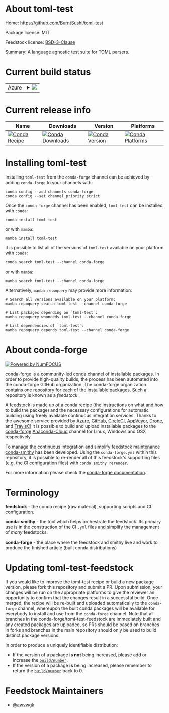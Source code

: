 About toml-test
===============

Home: https://github.com/BurntSushi/toml-test

Package license: MIT

Feedstock license: [BSD-3-Clause](https://github.com/conda-forge/toml-test-feedstock/blob/main/LICENSE.txt)

Summary: A language agnostic test suite for TOML parsers.

Current build status
====================


<table>
    
  <tr>
    <td>Azure</td>
    <td>
      <details>
        <summary>
          <a href="https://dev.azure.com/conda-forge/feedstock-builds/_build/latest?definitionId=16997&branchName=main">
            <img src="https://dev.azure.com/conda-forge/feedstock-builds/_apis/build/status/toml-test-feedstock?branchName=main">
          </a>
        </summary>
        <table>
          <thead><tr><th>Variant</th><th>Status</th></tr></thead>
          <tbody><tr>
              <td>linux_64</td>
              <td>
                <a href="https://dev.azure.com/conda-forge/feedstock-builds/_build/latest?definitionId=16997&branchName=main">
                  <img src="https://dev.azure.com/conda-forge/feedstock-builds/_apis/build/status/toml-test-feedstock?branchName=main&jobName=linux&configuration=linux_64_" alt="variant">
                </a>
              </td>
            </tr><tr>
              <td>linux_aarch64</td>
              <td>
                <a href="https://dev.azure.com/conda-forge/feedstock-builds/_build/latest?definitionId=16997&branchName=main">
                  <img src="https://dev.azure.com/conda-forge/feedstock-builds/_apis/build/status/toml-test-feedstock?branchName=main&jobName=linux&configuration=linux_aarch64_" alt="variant">
                </a>
              </td>
            </tr><tr>
              <td>linux_ppc64le</td>
              <td>
                <a href="https://dev.azure.com/conda-forge/feedstock-builds/_build/latest?definitionId=16997&branchName=main">
                  <img src="https://dev.azure.com/conda-forge/feedstock-builds/_apis/build/status/toml-test-feedstock?branchName=main&jobName=linux&configuration=linux_ppc64le_" alt="variant">
                </a>
              </td>
            </tr><tr>
              <td>osx_64</td>
              <td>
                <a href="https://dev.azure.com/conda-forge/feedstock-builds/_build/latest?definitionId=16997&branchName=main">
                  <img src="https://dev.azure.com/conda-forge/feedstock-builds/_apis/build/status/toml-test-feedstock?branchName=main&jobName=osx&configuration=osx_64_" alt="variant">
                </a>
              </td>
            </tr><tr>
              <td>osx_arm64</td>
              <td>
                <a href="https://dev.azure.com/conda-forge/feedstock-builds/_build/latest?definitionId=16997&branchName=main">
                  <img src="https://dev.azure.com/conda-forge/feedstock-builds/_apis/build/status/toml-test-feedstock?branchName=main&jobName=osx&configuration=osx_arm64_" alt="variant">
                </a>
              </td>
            </tr><tr>
              <td>win_64</td>
              <td>
                <a href="https://dev.azure.com/conda-forge/feedstock-builds/_build/latest?definitionId=16997&branchName=main">
                  <img src="https://dev.azure.com/conda-forge/feedstock-builds/_apis/build/status/toml-test-feedstock?branchName=main&jobName=win&configuration=win_64_" alt="variant">
                </a>
              </td>
            </tr>
          </tbody>
        </table>
      </details>
    </td>
  </tr>
</table>

Current release info
====================

| Name | Downloads | Version | Platforms |
| --- | --- | --- | --- |
| [![Conda Recipe](https://img.shields.io/badge/recipe-toml--test-green.svg)](https://anaconda.org/conda-forge/toml-test) | [![Conda Downloads](https://img.shields.io/conda/dn/conda-forge/toml-test.svg)](https://anaconda.org/conda-forge/toml-test) | [![Conda Version](https://img.shields.io/conda/vn/conda-forge/toml-test.svg)](https://anaconda.org/conda-forge/toml-test) | [![Conda Platforms](https://img.shields.io/conda/pn/conda-forge/toml-test.svg)](https://anaconda.org/conda-forge/toml-test) |

Installing toml-test
====================

Installing `toml-test` from the `conda-forge` channel can be achieved by adding `conda-forge` to your channels with:

```
conda config --add channels conda-forge
conda config --set channel_priority strict
```

Once the `conda-forge` channel has been enabled, `toml-test` can be installed with `conda`:

```
conda install toml-test
```

or with `mamba`:

```
mamba install toml-test
```

It is possible to list all of the versions of `toml-test` available on your platform with `conda`:

```
conda search toml-test --channel conda-forge
```

or with `mamba`:

```
mamba search toml-test --channel conda-forge
```

Alternatively, `mamba repoquery` may provide more information:

```
# Search all versions available on your platform:
mamba repoquery search toml-test --channel conda-forge

# List packages depending on `toml-test`:
mamba repoquery whoneeds toml-test --channel conda-forge

# List dependencies of `toml-test`:
mamba repoquery depends toml-test --channel conda-forge
```


About conda-forge
=================

[![Powered by
NumFOCUS](https://img.shields.io/badge/powered%20by-NumFOCUS-orange.svg?style=flat&colorA=E1523D&colorB=007D8A)](https://numfocus.org)

conda-forge is a community-led conda channel of installable packages.
In order to provide high-quality builds, the process has been automated into the
conda-forge GitHub organization. The conda-forge organization contains one repository
for each of the installable packages. Such a repository is known as a *feedstock*.

A feedstock is made up of a conda recipe (the instructions on what and how to build
the package) and the necessary configurations for automatic building using freely
available continuous integration services. Thanks to the awesome service provided by
[Azure](https://azure.microsoft.com/en-us/services/devops/), [GitHub](https://github.com/),
[CircleCI](https://circleci.com/), [AppVeyor](https://www.appveyor.com/),
[Drone](https://cloud.drone.io/welcome), and [TravisCI](https://travis-ci.com/)
it is possible to build and upload installable packages to the
[conda-forge](https://anaconda.org/conda-forge) [Anaconda-Cloud](https://anaconda.org/)
channel for Linux, Windows and OSX respectively.

To manage the continuous integration and simplify feedstock maintenance
[conda-smithy](https://github.com/conda-forge/conda-smithy) has been developed.
Using the ``conda-forge.yml`` within this repository, it is possible to re-render all of
this feedstock's supporting files (e.g. the CI configuration files) with ``conda smithy rerender``.

For more information please check the [conda-forge documentation](https://conda-forge.org/docs/).

Terminology
===========

**feedstock** - the conda recipe (raw material), supporting scripts and CI configuration.

**conda-smithy** - the tool which helps orchestrate the feedstock.
                   Its primary use is in the construction of the CI ``.yml`` files
                   and simplify the management of *many* feedstocks.

**conda-forge** - the place where the feedstock and smithy live and work to
                  produce the finished article (built conda distributions)


Updating toml-test-feedstock
============================

If you would like to improve the toml-test recipe or build a new
package version, please fork this repository and submit a PR. Upon submission,
your changes will be run on the appropriate platforms to give the reviewer an
opportunity to confirm that the changes result in a successful build. Once
merged, the recipe will be re-built and uploaded automatically to the
`conda-forge` channel, whereupon the built conda packages will be available for
everybody to install and use from the `conda-forge` channel.
Note that all branches in the conda-forge/toml-test-feedstock are
immediately built and any created packages are uploaded, so PRs should be based
on branches in forks and branches in the main repository should only be used to
build distinct package versions.

In order to produce a uniquely identifiable distribution:
 * If the version of a package **is not** being increased, please add or increase
   the [``build/number``](https://docs.conda.io/projects/conda-build/en/latest/resources/define-metadata.html#build-number-and-string).
 * If the version of a package **is** being increased, please remember to return
   the [``build/number``](https://docs.conda.io/projects/conda-build/en/latest/resources/define-metadata.html#build-number-and-string)
   back to 0.

Feedstock Maintainers
=====================

* [@awvwgk](https://github.com/awvwgk/)

